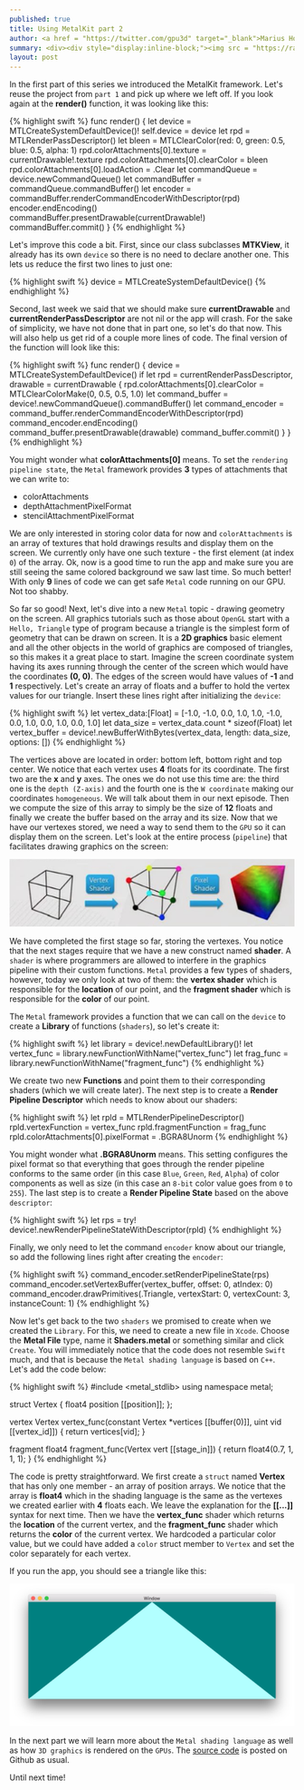 ```yaml
---
published: true
title: Using MetalKit part 2
author: <a href = "https://twitter.com/gpu3d" target="_blank">Marius Horga</a>
summary: <div><div style="display:inline-block;"><img src = "https://raw.githubusercontent.com/MetalKit/images/master/chapter03_3.png" alt="Metal" height="150" width="160"></div><div style="display:inline-block; width:75%; padding-left:1.5em; color:grey; vertical-align:middle;">Introducing 2D geometry and using more Metal objects - data buffer, library, function, render pipeline descriptor and state. Introducing the Metal Shading Language. Drawing a triangle on the screen.</div></div>
layout: post
---
```

In the first part of this series we introduced the MetalKit framework. Let's reuse the project from `part 1` and pick up where we left off. If you look again at the __render()__ function, it was looking like this:

{% highlight swift %} 
func render() {
    let device = MTLCreateSystemDefaultDevice()!
    self.device = device
    let rpd = MTLRenderPassDescriptor()
    let bleen = MTLClearColor(red: 0, green: 0.5, blue: 0.5, alpha: 1)
    rpd.colorAttachments[0].texture = currentDrawable!.texture
    rpd.colorAttachments[0].clearColor = bleen
    rpd.colorAttachments[0].loadAction = .Clear
    let commandQueue = device.newCommandQueue()
    let commandBuffer = commandQueue.commandBuffer()
    let encoder = commandBuffer.renderCommandEncoderWithDescriptor(rpd)
    encoder.endEncoding()
    commandBuffer.presentDrawable(currentDrawable!)
    commandBuffer.commit()
}
{% endhighlight %}

Let's improve this code a bit. First, since our class subclasses __MTKView__, it already has its own `device` so there is no need to declare another one. This lets us reduce the first two lines to just one:

{% highlight swift %} 
device = MTLCreateSystemDefaultDevice()
{% endhighlight %}

Second, last week we said that we should make sure __currentDrawable__ and __currentRenderPassDescriptor__ are not nil or the app will crash. For the sake of simplicity, we have not done that in part one, so let's do that now. This will also help us get rid of a couple more lines of code. The final version of the function will look like this:

{% highlight swift %} 
func render() {
    device = MTLCreateSystemDefaultDevice()
    if let rpd = currentRenderPassDescriptor, drawable = currentDrawable {
        rpd.colorAttachments[0].clearColor = MTLClearColorMake(0, 0.5, 0.5, 1.0)
        let command_buffer = device!.newCommandQueue().commandBuffer()
        let command_encoder = command_buffer.renderCommandEncoderWithDescriptor(rpd)
        command_encoder.endEncoding()
        command_buffer.presentDrawable(drawable)
        command_buffer.commit()
    }
}
{% endhighlight %}

You might wonder what __colorAttachments[0]__ means. To set the `rendering pipeline state`, the `Metal` framework provides __3__ types of attachments that we can write to:

- colorAttachments	
- depthAttachmentPixelFormat
- stencilAttachmentPixelFormat

We are only interested in storing color data for now and `colorAttachments` is an array of textures that hold drawings results and display them on the screen. We currently only have one such texture - the first element (at index `0`) of the array. Ok, now is a good time to run the app and make sure you are still seeing the same colored background we saw last time. So much better! With only __9__ lines of code we can get safe `Metal` code running on our GPU. Not too shabby.

So far so good! Next, let's dive into a new `Metal` topic - drawing geometry on the screen. All graphics tutorials such as those about `OpenGL` start with a `Hello, Triangle` type of program because a triangle is the simplest form of geometry that can be drawn on screen. It is a __2D graphics__ basic element and all the other objects in the world of graphics are composed of triangles, so this makes it a great place to start. Imagine the screen coordinate system having its axes running through the center of the screen which would have the coordinates __(0, 0)__. The edges of the screen would have values of __-1__ and __1__ respectively. Let's create an array of floats and a buffer to hold the vertex values for our triangle. Insert these lines right after initializing the `device`:

{% highlight swift %} 
let vertex_data:[Float] = [-1.0, -1.0, 0.0, 1.0,
                            1.0, -1.0, 0.0, 1.0,
                            0.0,  1.0, 0.0, 1.0]
let data_size = vertex_data.count * sizeof(Float)
let vertex_buffer = device!.newBufferWithBytes(vertex_data, length: data_size, options: [])
{% endhighlight %}

The vertices above are located in order: bottom left, bottom right and top center. We notice that each vertex uses __4__ floats for its coordinate. The first two are the __x__ and __y__ axes. The ones we do not use this time are: the third one is the `depth (Z-axis)` and the fourth one is the `W coordinate` making our coordinates `homogeneous`. We will talk about them in our next episode. Then we compute the size of this array to simply be the size of __12__ floats and finally we create the buffer based on the array and its size. Now that we have our vertexes stored, we need a way to send them to the `GPU` so it can display them on the screen. Let's look at the entire process (`pipeline`) that facilitates drawing graphics on the screen:

![alt text](https://github.com/MetalKit/images/blob/master/chapter03_1.png?raw=true "1")

We have completed the first stage so far, storing the vertexes. You notice that the next stages require that we have a new construct named __shader__. A `shader` is where programmers are allowed to interfere in the graphics pipeline with their custom functions. `Metal` provides a few types of shaders, however, today we only look at two of them: the __vertex shader__ which is responsible for the __location__ of our point, and the __fragment shader__ which is responsible for the __color__ of our point.

The `Metal` framework provides a function that we can call on the `device` to create a __Library__ of functions (`shaders`), so let's create it:

{% highlight swift %} 
let library = device!.newDefaultLibrary()!
let vertex_func = library.newFunctionWithName("vertex_func")
let frag_func = library.newFunctionWithName("fragment_func")
{% endhighlight %}

We create two new __Functions__ and point them to their corresponding shaders (which we will create later). The next step is to create a __Render Pipeline Descriptor__ which needs to know about our shaders:

{% highlight swift %} 
let rpld = MTLRenderPipelineDescriptor()
rpld.vertexFunction = vertex_func
rpld.fragmentFunction = frag_func
rpld.colorAttachments[0].pixelFormat = .BGRA8Unorm
{% endhighlight %}

You might wonder what __.BGRA8Unorm__ means. This setting configures the pixel format so that everything that goes through the render pipeline conforms to the same order (in this case `Blue`, `Green`, `Red`, `Alpha`) of color components as well as size (in this case an `8-bit` color value goes from `0` to `255`). The last step is to create a __Render Pipeline State__ based on the above `descriptor`:

{% highlight swift %} 
let rps = try! device!.newRenderPipelineStateWithDescriptor(rpld)
{% endhighlight %}

Finally, we only need to let the command `encoder` know about our triangle, so add the following lines right after creating the `encoder`:

{% highlight swift %} 
command_encoder.setRenderPipelineState(rps)
command_encoder.setVertexBuffer(vertex_buffer, offset: 0, atIndex: 0)
command_encoder.drawPrimitives(.Triangle, vertexStart: 0, vertexCount: 3, instanceCount: 1) 
{% endhighlight %}

Now let's get back to the two `shaders` we promised to create when we created the `Library`. For this, we need to create a new file in `Xcode`. Choose the __Metal File__ type, name it __Shaders.metal__ or something similar and click `Create`. You will immediately notice that the code does not resemble `Swift` much, and that is because the `Metal shading language` is based on `C++`. Let's add the code below:

{% highlight swift %} 
#include <metal_stdlib>
using namespace metal;

struct Vertex {
    float4 position [[position]];
};

vertex Vertex vertex_func(constant Vertex *vertices [[buffer(0)]], uint vid [[vertex_id]]) {
    return vertices[vid];
}

fragment float4 fragment_func(Vertex vert [[stage_in]]) {
    return float4(0.7, 1, 1, 1);
}
{% endhighlight %}

The code is pretty straightforward. We first create a `struct` named __Vertex__ that has only one member - an array of position arrays. We notice that the array is __float4__ which in the shading language is the same as the vertexes we created earlier with __4__ floats each. We leave the explanation for the __[[...]]__ syntax for next time. Then we have the __vertex_func__ shader which returns the __location__ of the current vertex, and the __fragment_func__ shader which returns the __color__ of the current vertex. We hardcoded a particular color value, but we could have added a `color` struct member to `Vertex` and set the color separately for each vertex.
    
If you run the app, you should see a triangle like this:

![alt text](https://github.com/MetalKit/images/blob/master/chapter03_2.png?raw=true "2")

In the next part we will learn more about the `Metal shading language` as well as how `3D graphics` is rendered on the `GPUs`. The [source code](https://github.com/MetalKit/metal) is posted on Github as usual.

Until next time!
